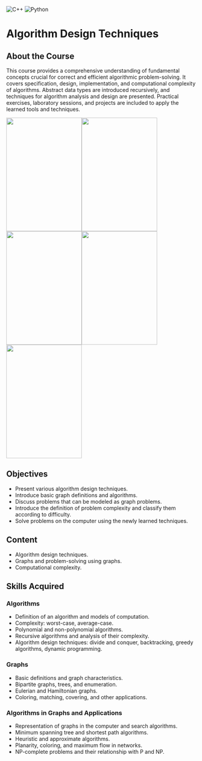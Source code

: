 ![C++](https://img.shields.io/badge/c++-%2300599C.svg?style=for-the-badge&logo=c%2B%2B&logoColor=white)
![Python](https://img.shields.io/badge/python-3670A0?style=for-the-badge&logo=python&logoColor=ffdd54)

# Algorithm Design Techniques

## About the Course
This course provides a comprehensive understanding of fundamental concepts crucial for correct and efficient algorithmic problem-solving. It covers specification, design, implementation, and computational complexity of algorithms. Abstract data types are introduced recursively, and techniques for algorithm analysis and design are presented. Practical exercises, laboratory sessions, and projects are included to apply the learned tools and techniques.

<img src="https://m.media-amazon.com/images/I/61YkCI5+g7L._AC_UF1000,1000_QL80_.jpg" width="200" height="300"><img src="https://images.cdn1.buscalibre.com/fit-in/360x360/ce/4d/ce4daab00e405bca345cfbbf20b5c8df.jpg" width="200" height="300"><img src="https://m.media-amazon.com/images/I/61UodpS5h+L._AC_UF1000,1000_QL80_.jpg" width="200" height="300"><img src="https://images.routledge.com/common/jackets/crclarge/978103247/9781032475950.jpg" width="200" height="300"><img src="https://pictures.abebooks.com/isbn/9780201410334-uk.jpg" width="200" height="300">

## Objectives
- Present various algorithm design techniques.
- Introduce basic graph definitions and algorithms.
- Discuss problems that can be modeled as graph problems.
- Introduce the definition of problem complexity and classify them according to difficulty.
- Solve problems on the computer using the newly learned techniques.

## Content
- Algorithm design techniques.
- Graphs and problem-solving using graphs.
- Computational complexity.

## Skills Acquired
### Algorithms
- Definition of an algorithm and models of computation.
- Complexity: worst-case, average-case.
- Polynomial and non-polynomial algorithms.
- Recursive algorithms and analysis of their complexity.
- Algorithm design techniques: divide and conquer, backtracking, greedy algorithms, dynamic programming.

### Graphs
- Basic definitions and graph characteristics.
- Bipartite graphs, trees, and enumeration.
- Eulerian and Hamiltonian graphs.
- Coloring, matching, covering, and other applications.

### Algorithms in Graphs and Applications
- Representation of graphs in the computer and search algorithms.
- Minimum spanning tree and shortest path algorithms.
- Heuristic and approximate algorithms.
- Planarity, coloring, and maximum flow in networks.
- NP-complete problems and their relationship with P and NP.
